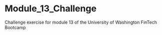 # Module_13_Challenge
Challenge exercise for module 13 of the University of Washington FinTech Bootcamp
